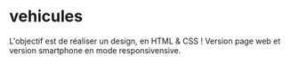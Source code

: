 # vehicules
L'objectif est de réaliser un design, en HTML & CSS ! Version page web et version smartphone en mode responsivensive.
